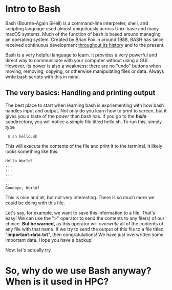 # Intro to Bash

Bash (Bourne-Again SHell) is a command-line interpreter, shell, and scripting language used almost ubiquitously across Unix-base and many macOS systems. Much of the function of bash is based around managing an operating system. Created by Brian Fox in around 1988, BASH has since received continuous development [throughout its history](https://developer.ibm.com/tutorials/l-linux-shells/) and to the present. 

Bash is a very helpful language to learn. It provides a very powerful and direct way to communicate with your computer without using a GUI. However, its power is also a weakness: there are no "undo" buttons when moving, removing, copying, or otherwise manipulating files or data. Always write bash scripts with this in mind. 


## The very basics: Handling and printing output

The best place to start when learning bash is expriementing with how bash handles input and output. Not only do you learn how to print to screen, but it gives you a taste of the *power* than bash has. If you go to the ***hello*** subdirectory, you will notice a simple file titled hello.sh. To run this, simply type
```
 $ sh hello.sh
```
This will execute the contents of the file and print it to the terminal. It likely looks something like this:
```
Hello World!
...
...
...
...
...
Goodbye, World!
```
This is nice and all, but not very interesting. There is so much more we could be doing with this file.

Let's say, for example, we want to save this information to a file. That's easy! We can use the ">" operator to send the contents to any file(s) of our choice. **But be warned,** as this operator will *overwrite* all of the contents of any file with that name. If we try to send the output of this file to a file titled "**important-data.txt**", then congratulations! We have just overwritten some important data. Hope you have a backup!

Now, let's actually try 


# So, why do we use Bash anyway? When is it used in HPC?

